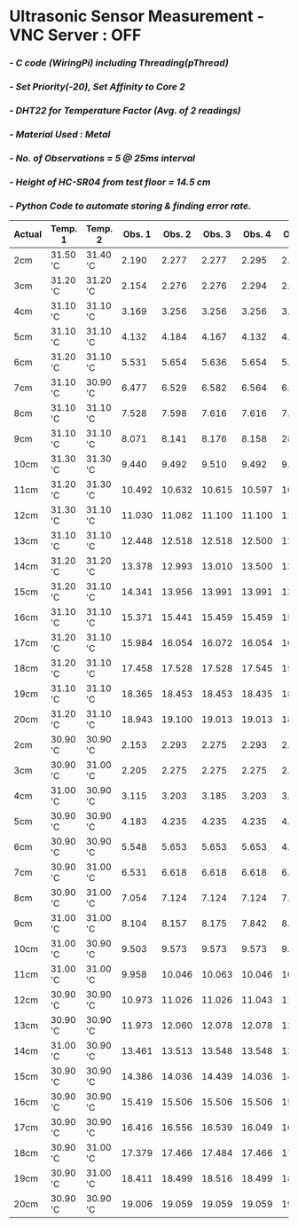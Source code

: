 # **Ultrasonic Sensor Measurement - VNC Server : OFF**
### *- C code (WiringPi) including Threading(pThread)*
### *- Set Priority(-20), Set Affinity to Core 2*
### *- DHT22 for Temperature Factor (Avg. of 2 readings)*
### *- Material Used : Metal*
### *- No. of Observations = 5 @ 25ms interval*
### *- Height of HC-SR04 from test floor = 14.5 cm*
### *- Python Code to automate storing & finding error rate.*

Actual | Temp. 1 | Temp. 2 | Obs. 1 | Obs. 2 | Obs. 3 | Obs. 4 | Obs. 5 | Repeat Count | Repeat Value | Error Rate
---- | ---- | ---- | ---- | ---- | ---- | ---- | ----| ---- | ---- | ---- 
 2cm | 31.50 'C | 31.40 'C | 2.190 | 2.277 | 2.277 | 2.295 | 2.277 | 3 | 2.277 | 0.277
 3cm | 31.20 'C | 31.20 'C | 2.154 | 2.276 | 2.276 | 2.294 | 2.294 | 2 | 2.276 | -0.724
 4cm | 31.10 'C | 31.10 'C | 3.169 | 3.256 | 3.256 | 3.256 | 3.256 | 4 | 3.256 | -0.744
 5cm | 31.10 'C | 31.10 'C | 4.132 | 4.184 | 4.167 | 4.132 | 4.184 | 2 | 4.131 | -0.869
 6cm | 31.20 'C | 31.10 'C | 5.531 | 5.654 | 5.636 | 5.654 | 5.654 | 3 | 5.653 | -0.347
 7cm | 31.10 'C | 30.90 'C | 6.477 | 6.529 | 6.582 | 6.564 | 6.564 | 2 | 6.564 | -0.436
 8cm | 31.10 'C | 31.10 'C | 7.528 | 7.598 | 7.616 | 7.616 | 7.598 | 2 | 7.615 | -0.385
 9cm | 31.10 'C | 31.10 'C | 8.071 | 8.141 | 8.176 | 8.158 | 28.344 | 1 | 8.070 | -0.93
 10cm | 31.30 'C | 31.30 'C | 9.440 | 9.492 | 9.510 | 9.492 | 9.475 | 2 | 9.492 | -0.508
 11cm | 31.20 'C | 31.30 'C | 10.492 | 10.632 | 10.615 | 10.597 | 10.632 | 2 | 10.632 | -0.368
 12cm | 31.30 'C | 31.10 'C | 11.030 | 11.082 | 11.100 | 11.100 | 11.082 | 2 | 11.099 | -0.901
 13cm | 31.10 'C | 31.10 'C | 12.448 | 12.518 | 12.518 | 12.500 | 12.500 | 2 | 12.517 | -0.483
 14cm | 31.20 'C | 31.20 'C | 13.378 | 12.993 | 13.010 | 13.500 | 13.483 | 1 | 13.377 | -0.623
 15cm | 31.20 'C | 31.10 'C | 14.341 | 13.956 | 13.991 | 13.991 | 13.991 | 3 | 13.990 | -1.01
 16cm | 31.10 'C | 31.10 'C | 15.371 | 15.441 | 15.459 | 15.459 | 15.441 | 2 | 15.458 | -0.542
 17cm | 31.20 'C | 31.10 'C | 15.984 | 16.054 | 16.072 | 16.054 | 16.054 | 3 | 16.054 | -0.946
 18cm | 31.20 'C | 31.10 'C | 17.458 | 17.528 | 17.528 | 17.545 | 15.322 | 2 | 17.527 | -0.473
 19cm | 31.10 'C | 31.10 'C | 18.365 | 18.453 | 18.453 | 18.435 | 18.453 | 3 | 18.452 | -0.548
 20cm | 31.20 'C | 31.10 'C | 18.943 | 19.100 | 19.013 | 19.013 | 18.995 | 2 | 19.012 | -0.988
 2cm | 30.90 'C | 30.90 'C | 2.153 | 2.293 | 2.275 | 2.293 | 2.275 | 2 | 2.292 | 0.292
 3cm | 30.90 'C | 31.00 'C | 2.205 | 2.275 | 2.275 | 2.275 | 2.275 | 4 | 2.275 | -0.725
 4cm | 31.00 'C | 30.90 'C | 3.115 | 3.203 | 3.185 | 3.203 | 3.203 | 3 | 3.202 | -0.798
 5cm | 30.90 'C | 30.90 'C | 4.183 | 4.235 | 4.235 | 4.235 | 4.235 | 4 | 4.235 | -0.765
 6cm | 30.90 'C | 30.90 'C | 5.548 | 5.653 | 5.653 | 5.653 | 4.428 | 3 | 5.652 | -0.348
 7cm | 30.90 'C | 31.00 'C | 6.531 | 6.618 | 6.618 | 6.618 | 6.461 | 3 | 6.618 | -0.382
 8cm | 30.90 'C | 31.00 'C | 7.054 | 7.124 | 7.124 | 7.124 | 7.089 | 3 | 7.124 | -0.876
 9cm | 31.00 'C | 31.00 'C | 8.104 | 8.157 | 8.175 | 7.842 | 8.157 | 2 | 8.157 | -0.843
 10cm | 31.00 'C | 30.90 'C | 9.503 | 9.573 | 9.573 | 9.573 | 9.556 | 3 | 9.573 | -0.427
 11cm | 31.00 'C | 31.00 'C | 9.958 | 10.046 | 10.063 | 10.046 | 10.046 | 3 | 10.045 | -0.955
 12cm | 30.90 'C | 30.90 'C | 10.973 | 11.026 | 11.026 | 11.043 | 11.026 | 3 | 11.025 | -0.975
 13cm | 30.90 'C | 30.90 'C | 11.973 | 12.060 | 12.078 | 12.078 | 12.095 | 2 | 12.077 | -0.923
 14cm | 31.00 'C | 30.90 'C | 13.461 | 13.513 | 13.548 | 13.548 | 13.531 | 2 | 13.548 | -0.452
 15cm | 30.90 'C | 30.90 'C | 14.386 | 14.036 | 14.439 | 14.036 | 14.036 | 3 | 14.036 | -0.964
 16cm | 30.90 'C | 30.90 'C | 15.419 | 15.506 | 15.506 | 15.506 | 15.506 | 4 | 15.506 | -0.494
 17cm | 30.90 'C | 30.90 'C | 16.416 | 16.556 | 16.539 | 16.049 | 16.539 | 2 | 16.538 | -0.462
 18cm | 30.90 'C | 31.00 'C | 17.379 | 17.466 | 17.484 | 17.466 | 17.466 | 3 | 17.466 | -0.534
 19cm | 30.90 'C | 31.00 'C | 18.411 | 18.499 | 18.516 | 18.499 | 18.499 | 3 | 18.498 | -0.502
 20cm | 30.90 'C | 30.90 'C | 19.006 | 19.059 | 19.059 | 19.059 | 19.059 | 4 | 19.058 | -0.942
 